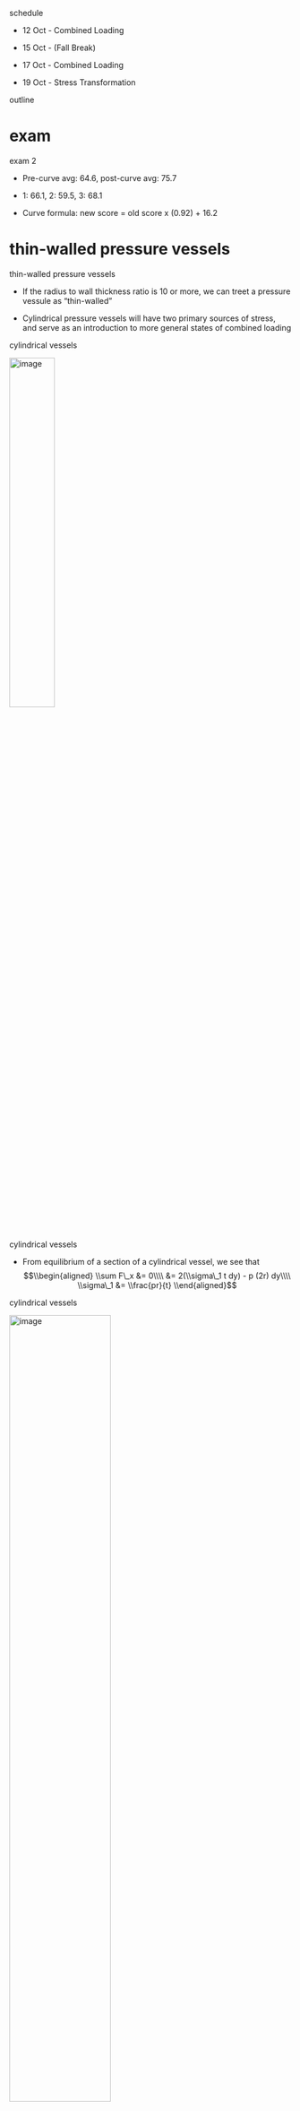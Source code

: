 <span>schedule</span>

-   12 Oct - Combined Loading

-   15 Oct - (Fall Break)

-   17 Oct - Combined Loading

-   19 Oct - Stress Transformation

<span>outline</span>

exam
====

<span>exam 2</span>

-   Pre-curve avg: 64.6, post-curve avg: 75.7

-   1: 66.1, 2: 59.5, 3: 68.1

-   Curve formula: new score = old score x (0.92) + 16.2

thin-walled pressure vessels
============================

<span>thin-walled pressure vessels</span>

-   If the radius to wall thickness ratio is 10 or more, we can treet a pressure vessule as “thin-walled”

-   Cylindrical pressure vessels will have two primary sources of stress, and serve as an introduction to more general states of combined loading

<span>cylindrical vessels</span>

<img src="../figures/cylinder-slice" alt="image" style="width:40.0%" />

<span>cylindrical vessels</span>

-   From equilibrium of a section of a cylindrical vessel, we see that
    $$\\begin{aligned}
                \\sum F\_x &= 0\\\\
                &= 2(\\sigma\_1 t dy) - p (2r) dy\\\\
                \\sigma\_1 &= \\frac{pr}{t}
            \\end{aligned}$$

<span>cylindrical vessels</span>

<img src="../figures/cylinder-end" alt="image" style="width:60.0%" />

<span>cylindrical vessels</span>

-   Considering another section we can find the longitudinal stress
    $$\\begin{aligned}
                \\sum F\_y &= 0\\\\
                &= \\sigma\_2 (2\\pi rt) - p (\\pi r^2)\\\\
                \\sigma\_2 &= \\frac{pr}{2t}
            \\end{aligned}$$

<span>spherical vessels</span>

-   We can find the stress in spherical vessels using an identical section to the longitudinal section for a cylindrical vessel, and we find that
    $$\\sigma = \\frac{pr}{2t}$$

-   Which is valid everywhere in a cylindrical vessel

<span>example 8.1</span>

-   A cylindrical pressure vessel has an inner diameter of $\\US{4}{ft}$ and a thickness of $\\frac{1}{2}$ in.

-   Determine the maximum internal pressure it can sustain if the maximum stress it can support is $\\US{20}{ksi}$.

-   What is the maximum internal pressure a spherical pressure vessel could sustain under identical conditions?


